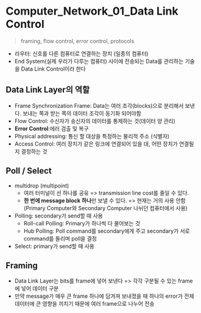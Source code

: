 # Computer_Network_01_Data Link Control

> framing, flow control, error control, protocols

- 라우터: 신호를 다른 컴퓨터로 연결하는 장치 (일종의 컴퓨터)
- End System(실제 우리가 다루는 컴퓨터) 사이에 전송되는 Data를 관리하는 기술을 Data Link Control이라 한다



## Data Link Layer의 역할

- Frame Synchronization Frame: Data는 여러 조각(blocks)으로 분리해서 보낸다. 보내는 쪽과 받는 쪽의 데이터 조각이 동기화 되어야함
- Flow Control: 수신자가 송신자의 데이터를 통제하는 것(데이터 양 관리)
- **Error Control**:에러 검출 및 복구
- Physical addressing: 통신 할 대상을 특정하는 물리적 주소 (식별자)
- Access Control: 여러 장치가 같은 링크에 연결되어 있을 대, 어떤 장치가 연결될 지 결정하는 것



## Poll / Select

- multidrop (multipoint)
  - 여러 터미널이 선 하나를 공유 => transmission line cost를 줄일 수 있다.
  - **한 번에 message block 하나**만 보낼 수 있다. => 현재는 거의 사용 안함 (Primary Computer와 Secondary Computer 나뉘던 컴퓨터에서 사용)
- Polling: secondary가 send할 때 사용
  - Roll-call Polling: Primary가 하나씩 다 물어보는 것
  - Hub Polling: Poll command를 secondary에게 주고 secondary가 서로 command를 돌리며 poll을 결정
- Select: primary가 send할 때 사용



## Framing

- Data Link Layer는 bits를 frame에 넣어 보낸다 => 각각 구분될 수 있는 frame에 넣어 데이터 구분
- 만약 message가 매우 큰 frame 하나에 담겨져 보내졌을 때 하나의 error가 전체 데이터에 큰 영향을 끼치기 때문에 여러 frame으로 나누어 전송

